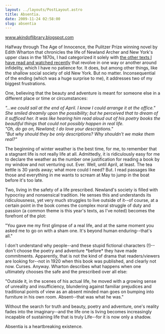 ```yaml
---
layout: ../layouts/PostLayout.astro
title: Absentia.
date: 2009-11-24 02:58:00
slug: absentia
---
```


www.akindoflibrary.blogspot.com  
  
Halfway through The Age of Innocence, the Pulitzer Prize winning novel by Edith Wharton that chronicles the life of Newland Archer and New York's upper class in the 1870s, I had categorized it solely with [the other texts I have read and watched recently](http://akindoflibrary.blogspot.com/2009/03/love-and-duty-passion-and-indifference.html) that revolve in one way or another around infidelity, which I have no patience for. It does, but among other things, like the shallow social society of old New York. But no matter. Inconsequential of the ending (which was a huge surprise to me), it addresses two of my biggest frustrations.  
  
One, believing that the beauty and adventure is meant for someone else in a different place or time or circumstances:  
  
_"...we could sail at the end of April. I know I could arrange it at the office."  
She smiled dreamily upon the possibility; but he perceived that to dream of it sufficed her. It was like hearing him read aloud out of his poetry books the beautiful things that could not possibly happen in real life.  
"Oh, do go on, Newland; I do love your descriptions."  
"But why should they be only descriptions? Why shouldn't we make them real?"_  
  
The beginning of winter weather is the best time, for me, to remember that a stagnant life is not really life at all. Admittedly, it is ridiculously easy for me to declare the weather as the number one justification for reading a book by my window and not venturing out. Ever. Well, until April, at least. The tea kettle is 30 yards away; what more could I need? But. I read passages like those and everything in me wants to scream at May to jump in the boat before it's too late.  
  
Two, living in the safety of a life prescribed. Newland's society is filled with hypocrisy and nonsensical tradition. He senses this and understands its ridiculousness, yet very much struggles to live outside of it--of course, at a certain point in the book comes the complex moral struggle of duty and passion (a common theme is this year's texts, as I've noted) becomes the forefront of the plot:  
  
"You gave me my first glimpse of a real life, and at the same moment you asked me to go on with a sham one. It's beyond human enduring--that's all."  
  
I don't understand why people--and these stupid fictional characters (!)--don't choose the poetry and adventure \*before\* they have made commitments. Apparently, that is not the kind of drama that readers/viewers are looking for--not in 1920 when this book was published, and clearly not now. Curses. Anyway. Wharton describes what happens when one ultimately chooses the safe and the prescribed over all else:  
  
"Outside it, in the scenes of his actual life, he moved with a growing sense of unreality and insufficiency, blundering against familiar prejudices and traditional points of view as an absent minded man goes on bumping into furniture in his own room. Absent--that was what he was."  
  
Without the search for truth and beauty, poetry and adventure, one's reality fades into the imaginary--and the life one is living becomes increasingly incapable of sustaining life that is truly Life--for it is now only a shadow.  
  
Absentia is a heartbreaking existence.